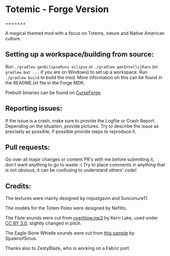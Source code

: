 # Totemic - Forge Version
=======

A magical themed mod with a focus on Totems, nature and Native American culture.

## Setting up a workspace/building from source:
Run `./gradlew genEclipseRuns eclipse` or `./gradlew genIntellijRuns` (or `gradlew.bat ...` if you are on Windows) to
set up a workspace. Run `./gradlew build` to build the mod.
More information on this can be found in the README.txt file in the Forge MDK.

Prebuilt binaries can be found on [CurseForge](https://www.curseforge.com/minecraft/mc-mods/totemic).

## Reporting issues:
If the issue is a crash, make sure to provide the Logfile or Crash Report.
Depending on the situation, provide pictures.
Try to describe the issue as precisely as possible, if possible provide steps to reproduce it.

## Pull requests:
Go over all major changes or content PR's with me before submitting it, don't want anything to go to waste :(
Try to place comments in anything that is not obvious, it can be confusing to understand others' code!

## Credits:
The textures were mainly designed by nojustgavin and Sunconure11.

The models for the Totem Poles were designed by Nefilto.

The Flute sounds were cut from [overblow.mp3](https://freesound.org/people/kerri/sounds/37144/) by Kerri Lake,
used under [CC BY 3.0](https://creativecommons.org/licenses/by/3.0/), slightly changed in pitch.

The Eagle-Bone Whistle sounds were cut from [this sample](https://freesound.org/people/Petrucio/sounds/276977/)
by SpawnofSirius.

Thanks also to ZestyBlaze, who is working on a Fabric port.
